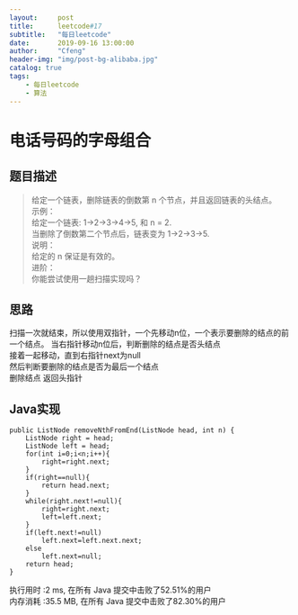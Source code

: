 ```yaml
---
layout:     post
title:      leetcode#17
subtitle:   "每日leetcode"
date:       2019-09-16 13:00:00
author:     "Cfeng"
header-img: "img/post-bg-alibaba.jpg"
catalog: true
tags:
    - 每日leetcode
    - 算法
---
```

# 电话号码的字母组合
## 题目描述
> 给定一个链表，删除链表的倒数第 n 个节点，并且返回链表的头结点。   
> 示例：     
> 给定一个链表: 1->2->3->4->5, 和 n = 2.    
> 当删除了倒数第二个节点后，链表变为 1->2->3->5.    
> 说明：   
> 给定的 n 保证是有效的。    
> 进阶：   
> 你能尝试使用一趟扫描实现吗？    
             
            
## 思路
扫描一次就结束，所以使用双指针，一个先移动n位，一个表示要删除的结点的前一个结点。
当右指针移动n位后，判断删除的结点是否头结点    
接着一起移动，直到右指针next为null    
然后判断要删除的结点是否为最后一个结点       
删除结点 返回头指针        
  
  
## Java实现     
```   
public ListNode removeNthFromEnd(ListNode head, int n) {
    ListNode right = head;
    ListNode left = head;
    for(int i=0;i<n;i++){
        right=right.next;
    }
    if(right==null){
        return head.next;
    }
    while(right.next!=null){
        right=right.next;
        left=left.next;
    }
    if(left.next!=null)
        left.next=left.next.next;
    else
        left.next=null;
    return head;
}
```      

执行用时 :2 ms, 在所有 Java 提交中击败了52.51%的用户    
内存消耗 :35.5 MB, 在所有 Java 提交中击败了82.30%的用户          